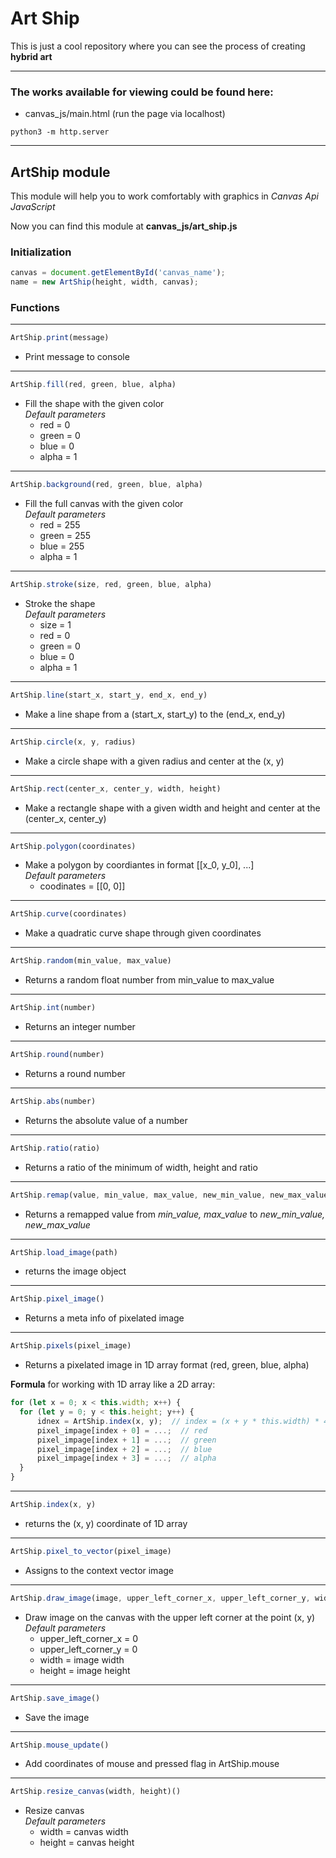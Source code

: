 # Art Ship

This is just a cool repository where you can see the process of creating **hybrid art**

---

### The works available for viewing could be found here:
- canvas_js/main.html (run the page via localhost)
```shell
python3 -m http.server
```

---

## ArtShip module
This module will help you to work comfortably with graphics in *Canvas Api JavaScript*

Now you can find this module at **canvas_js/art_ship.js**

### Initialization

```javascript
canvas = document.getElementById('canvas_name');
name = new ArtShip(height, width, canvas);
```

### Functions

___
```javascript
ArtShip.print(message)
```
- Print message to console


___
```javascript
ArtShip.fill(red, green, blue, alpha)
```
- Fill the shape with the given color <br>
  *Default parameters*
    - red = 0
    - green = 0
    - blue = 0
    - alpha = 1

___
```javascript
ArtShip.background(red, green, blue, alpha)
```
- Fill the full canvas with the given color <br>
  *Default parameters*
  - red = 255
  - green = 255
  - blue = 255
  - alpha = 1

___
```javascript
ArtShip.stroke(size, red, green, blue, alpha)
```
- Stroke the shape <br>
  *Default parameters*
  - size = 1
  - red = 0
  - green = 0
  - blue = 0
  - alpha = 1

___
```javascript
ArtShip.line(start_x, start_y, end_x, end_y)
```
- Make a line shape from a (start_x, start_y) to the (end_x, end_y)

___
```javascript
ArtShip.circle(x, y, radius)
```
- Make a circle shape with a given radius and center at the (x, y)

___
```javascript
ArtShip.rect(center_x, center_y, width, height)
```
- Make a rectangle shape with a given width and height and center at the (center_x, center_y)

___
```javascript
ArtShip.polygon(coordinates)
```
- Make a polygon by coordiantes in format [[x_0, y_0], ...] <br>
  *Default parameters*
  - coodinates = [[0, 0]]

___
```javascript
ArtShip.curve(coordinates)
```
- Make a quadratic curve shape through given coordinates

___
```javascript
ArtShip.random(min_value, max_value)
```
- Returns a random float number from min_value to max_value

___
```javascript
ArtShip.int(number)
```
- Returns an integer number

___
```javascript
ArtShip.round(number)
```
- Returns a round number

___
```javascript
ArtShip.abs(number)
```
- Returns the absolute value of a number

___
```javascript
ArtShip.ratio(ratio)
```
- Returns a ratio of the minimum of width, height and ratio

___
```javascript
ArtShip.remap(value, min_value, max_value, new_min_value, new_max_value)
```
- Returns a remapped value from *min_value, max_value* to *new_min_value, new_max_value*

___
```javascript
ArtShip.load_image(path)
```
- returns the image object

___
```javascript
ArtShip.pixel_image()
```
- Returns a meta info of pixelated image

___
```javascript
ArtShip.pixels(pixel_image)
```
- Returns a pixelated image in 1D array format (red, green, blue, alpha)

**Formula** for working with 1D array like a 2D array:
```javascript
for (let x = 0; x < this.width; x++) {
  for (let y = 0; y < this.height; y++) {
      idnex = ArtShip.index(x, y);  // index = (x + y * this.width) * 4;
      pixel_impage[index + 0] = ...;  // red
      pixel_impage[index + 1] = ...;  // green
      pixel_impage[index + 2] = ...;  // blue
      pixel_impage[index + 3] = ...;  // alpha
  }
}
```

___
```javascript
ArtShip.index(x, y)
```
- returns the (x, y) coordinate of 1D array

___
```javascript
ArtShip.pixel_to_vector(pixel_image)
```
- Assigns to the context vector image

___
```javascript
ArtShip.draw_image(image, upper_left_corner_x, upper_left_corner_y, width, height)
```
- Draw image on the canvas with the upper left corner at the point (x, y) <br>
  *Default parameters*
  - upper_left_corner_x = 0
  - upper_left_corner_y = 0
  - width = image width
  - height = image height

___
```javascript
ArtShip.save_image()
```
- Save the image

___
```javascript
ArtShip.mouse_update()
```
- Add coordinates of mouse and pressed flag in ArtShip.mouse

___
```javascript
ArtShip.resize_canvas(width, height)()
```
- Resize canvas <br>
  *Default parameters*
  - width = canvas width
  - height = canvas height
